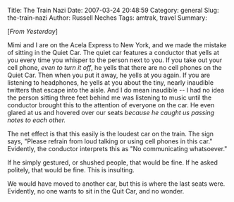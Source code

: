 Title: The Train Nazi
Date: 2007-03-24 20:48:59
Category: general
Slug: the-train-nazi
Author: Russell Neches
Tags: amtrak, travel
Summary: 


[*From Yesterday*]

Mimi and I are on the Acela Express to New York, and we made the mistake
of sitting in the Quiet Car. The quiet car features a conductor that
yells at you every time you whisper to the person next to you. If you
take out your cell phone, *even to turn it off*, he yells that there are
no cell phones on the Quiet Car. Then when you put it away, he yells at
you again. If you are listening to headphones, he yells at you about the
tiny, nearly inaudible twitters that escape into the aisle. And I do
mean inaudible -- I had no idea the person sitting three feet behind me
was listening to music until the conductor brought this to the attention
of everyone on the car. He even glared at us and hovered over our seats
*because he caught us passing notes to each other.*

The net effect is that this easily is the loudest car on the train. The
sign says, "Please refrain from loud talking or using cell phones in
this car." Evidently, the conductor interprets this as "No communicating
whatsoever."

If he simply gestured, or shushed people, that would be fine. If he
asked politely, that would be fine. This is insulting.

We would have moved to another car, but this is where the last seats
were. Evidently, no one wants to sit in the Quit Car, and no wonder.
